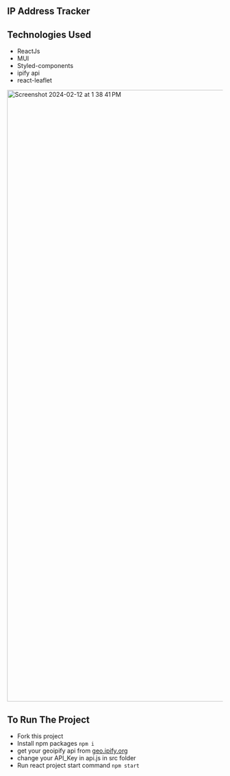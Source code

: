 ## IP Address Tracker

## Technologies Used
* ReactJs
* MUI
* Styled-components
* ipify api
* react-leaflet

<img width="1425" alt="Screenshot 2024-02-12 at 1 38 41 PM" src="https://github.com/visshal14/ip-address-tracker/assets/55635350/53c500cb-333a-4846-9184-4e575f3c42c6">



## To Run The Project
* Fork this project
* Install npm packages
  ```npm i```
* get your geoipify api from [geo.ipify.org](https://geo.ipify.org/docs)
* change your API_Key in api.js in src folder 
* Run react project start command
 ```npm start```


